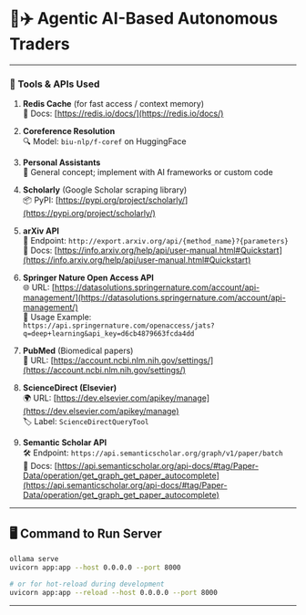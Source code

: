 # 🧠✈️ Agentic AI-Based Autonomous Traders

---

### 🔧 Tools & APIs Used

1. **Redis Cache** (for fast access / context memory)  
   📄 Docs: [https://redis.io/docs/](https://redis.io/docs/)

2. **Coreference Resolution**  
   🔍 Model: `biu-nlp/f-coref` on HuggingFace

3. **Personal Assistants**  
   🧠 General concept; implement with AI frameworks or custom code

4. **Scholarly** (Google Scholar scraping library)  
   📦 PyPI: [https://pypi.org/project/scholarly/](https://pypi.org/project/scholarly/)

5. **arXiv API**  
   🔗 Endpoint: `http://export.arxiv.org/api/{method_name}?{parameters}`  
   📖 Docs: [https://info.arxiv.org/help/api/user-manual.html#Quickstart](https://info.arxiv.org/help/api/user-manual.html#Quickstart)

6. **Springer Nature Open Access API**  
   🌐 URL: [https://datasolutions.springernature.com/account/api-management/](https://datasolutions.springernature.com/account/api-management/)  
   📌 Usage Example:  
   `https://api.springernature.com/openaccess/jats?q=deep+learning&api_key=d6cb4879663fcda4dd`

7. **PubMed** (Biomedical papers)  
   🔗 URL: [https://account.ncbi.nlm.nih.gov/settings/](https://account.ncbi.nlm.nih.gov/settings/)

8. **ScienceDirect (Elsevier)**  
   🌍 URL: [https://dev.elsevier.com/apikey/manage](https://dev.elsevier.com/apikey/manage)  
   🏷️ Label: `ScienceDirectQueryTool`

9. **Semantic Scholar API**  
   🛠️ Endpoint: `https://api.semanticscholar.org/graph/v1/paper/batch`  
   📘 Docs: [https://api.semanticscholar.org/api-docs/#tag/Paper-Data/operation/get_graph_get_paper_autocomplete](https://api.semanticscholar.org/api-docs/#tag/Paper-Data/operation/get_graph_get_paper_autocomplete)

---

## 🖥️ Command to Run Server

```bash
ollama serve
uvicorn app:app --host 0.0.0.0 --port 8000

# or for hot-reload during development
uvicorn app:app --reload --host 0.0.0.0 --port 8000
```

---
